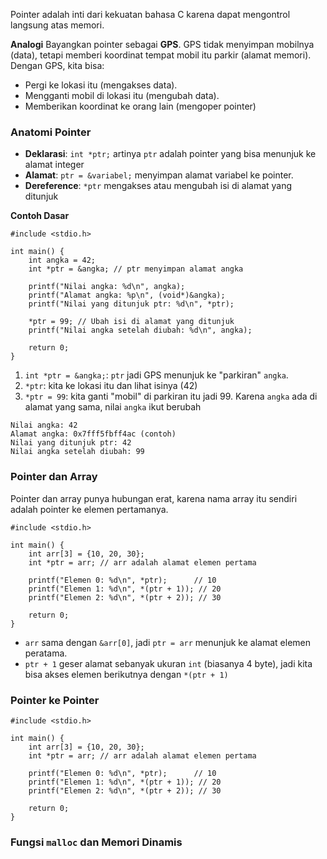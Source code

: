 Pointer adalah inti dari kekuatan bahasa C karena dapat mengontrol langsung atas memori. 

**Analogi**
Bayangkan pointer sebagai **GPS**. GPS tidak menyimpan mobilnya (data), tetapi memberi koordinat tempat mobil itu parkir (alamat memori). Dengan GPS, kita bisa:
- Pergi ke lokasi itu (mengakses data).
- Mengganti mobil di lokasi itu (mengubah data).
- Memberikan koordinat ke orang lain (mengoper pointer)

### Anatomi Pointer
- **Deklarasi**: `int *ptr;` artinya `ptr` adalah pointer yang bisa menunjuk ke alamat integer
- **Alamat**: `ptr = &variabel;` menyimpan alamat variabel ke pointer.
- **Dereference**: `*ptr` mengakses atau mengubah isi di alamat yang ditunjuk


**Contoh Dasar**
```
#include <stdio.h>

int main() {
    int angka = 42;
    int *ptr = &angka; // ptr menyimpan alamat angka

    printf("Nilai angka: %d\n", angka);
    printf("Alamat angka: %p\n", (void*)&angka);
    printf("Nilai yang ditunjuk ptr: %d\n", *ptr);

    *ptr = 99; // Ubah isi di alamat yang ditunjuk
    printf("Nilai angka setelah diubah: %d\n", angka);

    return 0;
}
```

1. `int *ptr = &angka;`: `ptr` jadi GPS menunjuk ke "parkiran" `angka`.
2. `*ptr`: kita ke lokasi itu dan lihat isinya (42)
3. `*ptr = 99`: kita ganti "mobil" di parkiran itu jadi 99. Karena `angka` ada di alamat yang sama, nilai `angka` ikut berubah

```
Nilai angka: 42
Alamat angka: 0x7fff5fbff4ac (contoh)
Nilai yang ditunjuk ptr: 42
Nilai angka setelah diubah: 99
```

### Pointer dan Array
Pointer dan array punya hubungan erat, karena nama array itu sendiri adalah pointer ke elemen pertamanya.
```
#include <stdio.h>

int main() {
    int arr[3] = {10, 20, 30};
    int *ptr = arr; // arr adalah alamat elemen pertama

    printf("Elemen 0: %d\n", *ptr);      // 10
    printf("Elemen 1: %d\n", *(ptr + 1)); // 20
    printf("Elemen 2: %d\n", *(ptr + 2)); // 30

    return 0;
}
```

- `arr` sama dengan `&arr[0]`, jadi `ptr = arr` menunjuk ke alamat elemen peratama. 
- `ptr + 1` geser alamat sebanyak ukuran `int` (biasanya 4 byte), jadi kita bisa akses elemen berikutnya dengan `*(ptr + 1)`


### Pointer ke Pointer
```
#include <stdio.h>

int main() {
    int arr[3] = {10, 20, 30};
    int *ptr = arr; // arr adalah alamat elemen pertama

    printf("Elemen 0: %d\n", *ptr);      // 10
    printf("Elemen 1: %d\n", *(ptr + 1)); // 20
    printf("Elemen 2: %d\n", *(ptr + 2)); // 30

    return 0;
}
```


### Fungsi `malloc` dan Memori Dinamis
